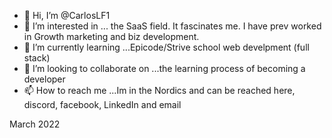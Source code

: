 - 👋 Hi, I’m @CarlosLF1
- 👀 I’m interested in ... the SaaS field. It fascinates me. I have prev worked in Growth marketing and biz development.
- 🌱 I’m currently learning ...Epicode/Strive school web develpment (full stack)
- 💞️ I’m looking to collaborate on ...the learning process of becoming a developer
- 📫 How to reach me ...Im in the Nordics and can be reached here, discord, facebook, LinkedIn and email

March 2022

<!---
CarlosLF1/CarlosLF1 is a ✨ special ✨ repository because its `README.md` (this file) appears on your GitHub profile.
You can click the Preview link to take a look at your changes.
--->
